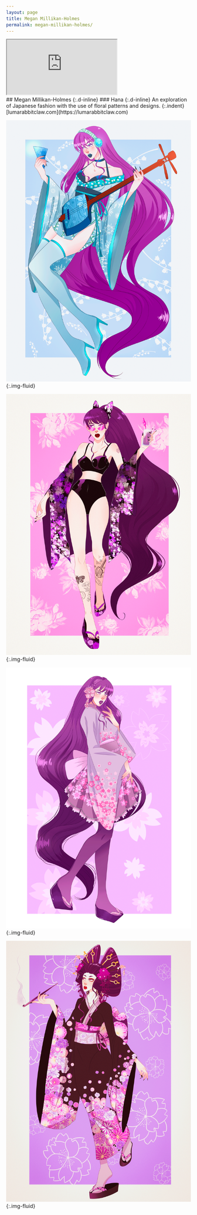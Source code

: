 ```yaml
---
layout: page
title: Megan Millikan-Holmes
permalink: megan-millikan-holmes/
---
```

<div class="ratio ratio-4x3 mb-3">
  <iframe title="Hana" class="embed-responsive-item" src="https://player.vimeo.com/video/553691525" allow="autoplay; fullscreen" allowfullscreen></iframe>  
</div>
## Megan Millikan-Holmes
{:.d-inline}
### Hana
{:.d-inline}
An exploration of Japanese fashion with the use of floral patterns and designs.
{:.indent}
[lumarabbitclaw.com](https://lumarabbitclaw.com)

![Digital character illustration inspired by Japanese fashion](../images/millikenholmes_megan_01.png "Digital character illustration"){:.img-fluid}

![Digital character illustration inspired by Japanese fashion](../images/millikenholmes_megan_02.png "Digital character illustration"){:.img-fluid}

![Digital character illustration inspired by Japanese fashion](../images/millikenholmes_megan_03.png "Digital character illustration"){:.img-fluid}

![Digital character illustration inspired by Japanese fashion](../images/millikenholmes_megan_04.png "Digital character illustration"){:.img-fluid}
